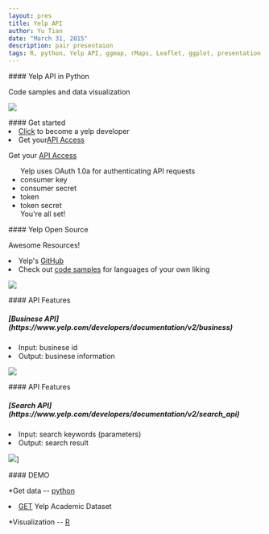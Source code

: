 ```yaml
---
layout: pres
title: Yelp API
author: Yu Tian
date: "March 31, 2015"
description: pair presentaion
tags: R, python, Yelp API, ggmap, rMaps, Leaflet, ggplot, presentation
---
```


<section>
	<section>
#### Yelp API in Python

Code samples and data visualization

![](https://s3-media1.fl.yelpassets.com/assets/2/www/img/bf6d9619ae01/developers/brand-guidelines.png)

</section>
</section>


<section>
	<section>
#### Get started
<li> <a href="https://www.yelp.com/developers">Click</a> to become a yelp developer</li>
<li> Get your<a href="https://www.yelp.com/developers/documentation/v2/authentication">API Access</a></li>


Get your [API Access](https://www.yelp.com/developers/documentation/v2/authentication)

<ul>
Yelp uses OAuth 1.0a for authenticating API requests
  <li>consumer key</li>
  <li>consumer secret</li>
  <li>token</li>
  <li>token secret</li> 
You're all set!
</ul>
</section>
  <section>
#### Yelp Open Source

Awesome Resources!
<li> Yelp's <a href="https://github.com/Yelp/yelp-api/">GitHub</a> </li>
<li> Check out <a href="https://github.com/Yelp/yelp-api/tree/master/v2">code samples</a> for languages of your own liking</li>

  ![](https://s3-media3.fl.yelpassets.com/assets/2/www/img/dd862ea85d56/developers/code.png)

</section>
</section>
 <section>
  <section>
#### API Features

<H5>[Businese API](https://www.yelp.com/developers/documentation/v2/business)</H5>
  <li>Input: businese id</li>
  <li>Output: businese information</li>

  ![](https://s3-media1.fl.yelpassets.com/assets/2/www/img/16147800feff/developers/top_shelf/documentation.png)

</section>
 <section>
#### API Features

<H5>[Search API](https://www.yelp.com/developers/documentation/v2/search_api)</H5>
  <li>Input: search keywords (parameters)</li>
  <li>Output: search result</li>

  ![](https://s3-media1.fl.yelpassets.com/assets/2/www/img/279dca8060b5/developers/top_shelf/api.png)]

</section>
</section>


<section>
  <section>
#### DEMO

*Get data -- [python]()
<li> <a href="https://www.yelp.com/academic_dataset">GET</a> Yelp Academic Dataset</li>

*Visualization -- [R]()

</section>
</section>

